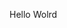Hello Wolrd


































































































































































































































































































































































































































































































































































































































































































































































































































































































































































































































































































































































































































































































































































































































































































































































































































































































































































































































































































































































































































































































































































































































































































































































































































































































































































































































































































































































































































































































































































































































































































































































































































































































































































































































































































































































































































































































































































































































































































































































































































































































































































































































































































































































































































































































































































































































































































































































































































































































































































































































































































































































































































































































































































































